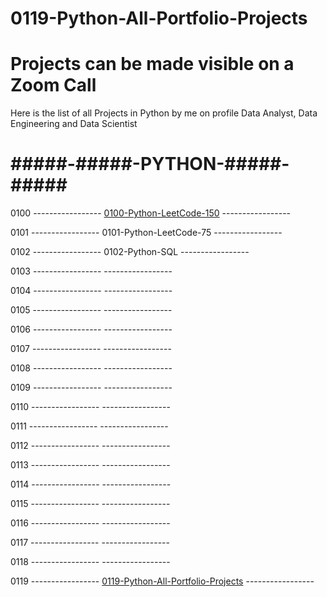 # 0119-Python-All-Portfolio-Projects
# Projects can be made visible on a Zoom Call

Here is the list of all Projects in Python by me on profile Data Analyst, Data Engineering and Data Scientist
# #####-#####-PYTHON-#####-#####

0100 ----------------- [0100-Python-LeetCode-150](https://github.com/PallavShukla971/0100-Python-LeetCode-150) -----------------

0101 ----------------- 0101-Python-LeetCode-75 -----------------

0102 ----------------- 0102-Python-SQL -----------------

0103 -----------------  -----------------

0104 -----------------  -----------------

0105 -----------------  -----------------

0106 -----------------  -----------------

0107 -----------------  -----------------

0108 -----------------  -----------------

0109 -----------------  -----------------

0110 -----------------  -----------------

0111 -----------------  -----------------

0112 -----------------  -----------------

0113 -----------------  -----------------

0114 -----------------  -----------------

0115 -----------------  -----------------

0116 -----------------  -----------------

0117 -----------------  -----------------

0118 -----------------  -----------------

0119 ----------------- [0119-Python-All-Portfolio-Projects](https://github.com/PallavShukla971/0119-Python-All-Portfolio-Projects/tree/main) -----------------
